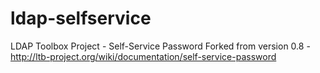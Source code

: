 ldap-selfservice
================

LDAP Toolbox Project - Self-Service Password 
Forked from version 0.8 - http://ltb-project.org/wiki/documentation/self-service-password
